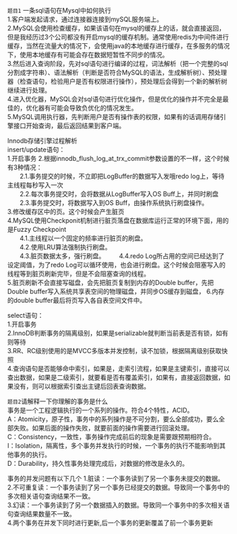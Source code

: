 `题目1`
一条sql语句在Mysql中如何执行  
1.客户端发起请求，通过连接器连接到mySQL服务端上。  
2.MySQL会使用检查缓存，如果该语句在mysql的缓存上的话，就会直接返回，但是我经历过3个公司都没有开启mysql的缓存机制。通常使用redis为中间件进行缓存，当然在流量大的情况下，会使用java的本地缓存进行缓存，在多服务的情况下，使用本地缓存有可能会存在数据短暂性不同步的情况。    
3.然后进入查询阶段，先对sql语句进行编译的过程，词法解析（把一个完整的sql分割成字符串）、语法解析（判断是否符合MySQL的语法，生成解析树）、预处理器（检查语句，检验用户是否有权限进行操作），预处理后会得到一个新的解析树继续进行处理。  
4.进入优化器，MySQL会对sql语句进行优化操作，但是优化的操作并不完全是最佳的，优化器有可能会导致负优化的情况发生。  
5.MySQL调用执行器，先判断用户是否有操作表的权限，如果有的话调用存储引擎接口开始查询，最后返回结果到客户端。

Innodb存储引擎过程解析  
insert/update语句：  
1.开启事务
2.根据innodb_flush_log_at_trx_commit参数设置的不一样，这个时候有3种情况：  
&emsp;&emsp;2.1.事务提交的时候，不立即把LogBuffer的数据写入发哦redo log上，等待主线程每秒写入一次  
&emsp;&emsp;2.2.每次事务提交时，会将数据从LogBuffer写入OS Buff上，并同时刷盘  
&emsp;&emsp;2.3.事务提交时，将数据写入到OS Buff，由操作系统执行刷盘操作。  
3.修改缓存区中的页。这个时候会产生脏页  
4.MySQL使用Checkponit机制进行脏页落盘在数据库运行正常的环境下面，用的是Fuzzy Checkpoint  
&emsp;&emsp;4.1.主线程以一个固定的频率进行脏页的刷盘。  
&emsp;&emsp;4.2.使用LRU算法强制执行刷盘。  
&emsp;&emsp;4.3.脏页数据太多，强行刷盘。 
&emsp;&emsp;4.4.redo Log所占用的空间已经达到了设定阈值，为了redo Log可以循环使用，也会进行刷盘。这个时候会阻塞写入的线程等到脏页刷新完毕，但是不会阻塞查询的线程。  
5.脏页刷新不会直接写磁盘，会先把脏页复制到内存的Double buffer，先把Double buffer写入系统共享表空间的物理磁盘，并同步OS缓存到磁盘，
6.内存的double buffer最后将页写入各自表空间文件中。

select语句：  
1.开启事务  
2.InnoDB判断事务的隔离级别，如果是serializable就判断当前表是否有锁，如有则等待  
3.RR、RC级别使用的是MVCC多版本并发控制，读不加锁，根据隔离级别获取快照  
4.查询语句是否能够命中索引，如果是，走索引流程，如果是主键索引，直接可以查出数据，如果是二级索引，就要看是否有覆盖索引，如果有，直接返回数据，如果没有，则可以根据索引查出主键后回表查询数据。

`题目2`请解释一下你理解的事务是什么  
事务是一个工程逻辑执行的一个系列的操作。符合4个特性，ACID。  
A：Atomicity，原子性，事务中的系列操作是不可分割，要么全部成功，要么全部失败。如果后面的操作失败，就要前面的操作需要进行回滚处理。  
C：Consistency，一致性，事务操作完成前后的现象是需要跟预期相符合。  
I：Isolation，隔离性，多个事务并发执行的时候，一个事务的执行不能影响到其他事务的执行。  
D：Durability，持久性事务处理完成后，对数据的修改是永久的。  

事务的并发问题有以下几个
1.脏读：一个事务读到了另一个事务未提交的数据。  
2.不可重复读：一个事务读到了另一个事务已经提交的数据。导致同一个事务中的多次相关语句查询结果不一致。  
3.幻读：一个事务读到了另一个数据插入的数据。导致同一个事务中的多次相关语句查询结果数量不一致。  
4.两个事务在并发下同时进行更新,后一个事务的更新覆盖了前一个事务更新





